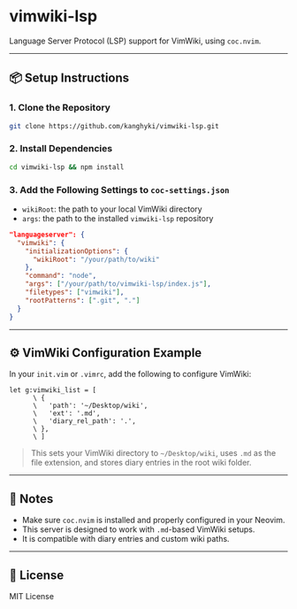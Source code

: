 # vimwiki-lsp

Language Server Protocol (LSP) support for VimWiki, using `coc.nvim`.

---

## 📦 Setup Instructions

### 1. Clone the Repository

```bash
git clone https://github.com/kanghyki/vimwiki-lsp.git
````

### 2. Install Dependencies

```bash
cd vimwiki-lsp && npm install
```

### 3. Add the Following Settings to `coc-settings.json`

* `wikiRoot`: the path to your local VimWiki directory
* `args`: the path to the installed `vimwiki-lsp` repository

```json
"languageserver": {
  "vimwiki": {
    "initializationOptions": {
      "wikiRoot": "/your/path/to/wiki"
    },
    "command": "node",
    "args": ["/your/path/to/vimwiki-lsp/index.js"],
    "filetypes": ["vimwiki"],
    "rootPatterns": [".git", "."]
  }
}
```

---

## ⚙️ VimWiki Configuration Example

In your `init.vim` or `.vimrc`, add the following to configure VimWiki:

```vim
let g:vimwiki_list = [
      \ {
      \   'path': '~/Desktop/wiki',
      \   'ext': '.md',
      \   'diary_rel_path': '.',
      \ },
      \ ]
```

> This sets your VimWiki directory to `~/Desktop/wiki`, uses `.md` as the file extension, and stores diary entries in the root wiki folder.

---

## 📝 Notes

* Make sure `coc.nvim` is installed and properly configured in your Neovim.
* This server is designed to work with `.md`-based VimWiki setups.
* It is compatible with diary entries and custom wiki paths.

---

## 📄 License

MIT License
